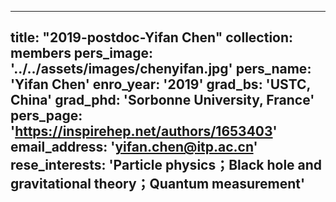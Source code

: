 ---
title: "2019-postdoc-Yifan Chen"
collection: members
pers_image: '../../assets/images/chenyifan.jpg' 
pers_name: 'Yifan Chen' 
enro_year: '2019'
grad_bs: 'USTC, China'
grad_phd: 'Sorbonne University, France' 
pers_page: 'https://inspirehep.net/authors/1653403' 
email_address: 'yifan.chen@itp.ac.cn'
rese_interests: 'Particle physics；Black hole and gravitational theory；Quantum measurement'
---







     